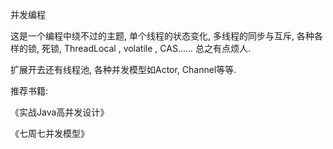 并发编程

这是一个编程中绕不过的主题, 单个线程的状态变化,  多线程的同步与互斥, 各种各样的锁, 死锁, ThreadLocal , volatile , CAS......  总之有点烦人. 

扩展开去还有线程池, 各种并发模型如Actor, Channel等等. 

推荐书籍: 

《实战Java高并发设计》

《七周七并发模型》